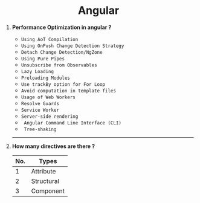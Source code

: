 <div align="center">
  <h1>Angular</h1>
</div>

<ol>
<li>

**Performance Optimization in angular ?**

- `Using AoT Compilation`
- `Using OnPush Change Detection Strategy`  
- `Detach Change Detection/NgZone`  
- `Using Pure Pipes`  
- `Unsubscribe from Observables`
- `Lazy Loading`  
- `Preloading Modules`  
- `Use trackBy option for For Loop`  
- `Avoid computation in template files`
- `Usage of Web Workers`  
- `Resolve Guards`
- `Service Worker`
- `Server-side rendering`
- ` Angular Command Line Interface (CLI)`  
- ` Tree-shaking`  

</li>

---

<li>
  
  **How many directives are there ?**
  
  |No.| Types |
  |---|--------|
  | 1 | Attribute | 
  | 2 | Structural | 
  | 3 | Component |
</li>
</ol>  
